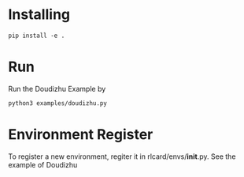 # Installing

```
pip install -e .
```

# Run
Run the Doudizhu Example by
```
python3 examples/doudizhu.py
```

# Environment Register
To register a new environment, regiter it in rlcard/envs/__init__.py. See the example of Doudizhu

